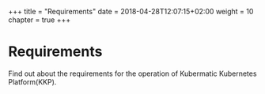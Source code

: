 +++
title = "Requirements"
date = 2018-04-28T12:07:15+02:00
weight = 10
chapter = true
+++

# Requirements

Find out about the requirements for the operation of Kubermatic Kubernetes Platform(KKP).
